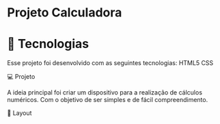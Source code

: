 # Projeto Calculadora

# 🚀 Tecnologias
Esse projeto foi desenvolvido com as seguintes tecnologias:
HTML5
CSS
 
💻 Projeto

A ideia principal foi criar um dispositivo para a realização de cálculos numéricos. Com o objetivo de ser simples e de fácil compreendimento.

🔖 Layout
